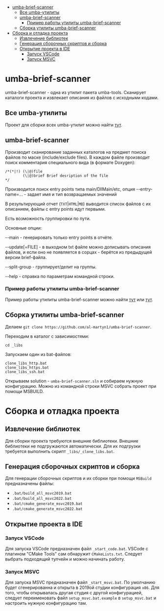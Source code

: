   - [umba-brief-scanner](#user-content-umba-brief-scanner)
    - [Все umba-утилиты](#user-content-все-umba-утилиты)
    - [umba-brief-scanner](#user-content-umba-brief-scanner-1)
      - [Пример работы утилиты umba-brief-scanner](#user-content-пример-работы-утилиты-umba-brief-scanner)
    - [Сборка утилиты umba-brief-scanner](#user-content-сборка-утилиты-umba-brief-scanner)
  - [Сборка и отладка проекта](#user-content-сборка-и-отладка-проекта)
    - [Извлечение библиотек](#user-content-извлечение-библиотек)
    - [Генерация сборочных скриптов и сборка](#user-content-генерация-сборочных-скриптов-и-сборка)
    - [Открытие проекта в IDE](#user-content-открытие-проекта-в-ide)
      - [Запуск VSCode](#user-content-запуск-vscode)
      - [Запуск MSVC](#user-content-запуск-msvc)

# umba-brief-scanner

umba-brief-scanner - одна из утилит пакета umba-tools. Сканирует каталоги проекта и извлекает описания из
файлов с исходными кодами.


## Все umba-утилиты

Проект для сборки всех umba-утилит можно найти [тут](https://github.com/al-martyn1/umba-tools).


## umba-brief-scanner

Производит сканирование заданных каталогов на предмет поиска файлов по маске (include/exclude files).
В каждом файле производит поиск комментария специального вида (в формате Doxygen):

```
/*(*|!) (\|@)file
        (\|@)brief Brief desription of the file
*/
```

Производится поиск entry points типа main/DllMain/etc, опция --entry-name=... - задает имя и тип возвращаемых значений

В результирующий отчет (`TXT`|`HTML`|`MD`) выводится список файлов с их описанием, файлы с entry points идут первыми.

Есть возможность группировки по пути.

Основные опции:

--main - генерировать только entry points в отчёте.

--update[=FILE] - в выходном txt файле можно дописывать описания файлов, и если оно не появляется в 
сорцах - берётся из предыдущей версии brief-файла.

--split-group - группирует/делит на группы.

--help - справка по параметрам командной строки.


### Пример работы утилиты umba-brief-scanner

Пример работы утилиты umba-brief-scanner можно найти [тут](/doc/_sources_brief.txt) или [тут](/doc/_sources_brief.md).


## Сборка утилиты umba-brief-scanner

Делаем `git clone https://github.com/al-martyn1/umba-brief-scanner`.

Переходим в каталог с зависимостями:
```
cd _libs
```

Запускаем один из bat-файлов:
```
clone_libs_http.bat
clone_libs_https.bat
clone_libs_ssh.bat
```

Открываем solution - `umba-brief-scanner.sln` и собираем нужную конфигурацию.
Можно из командной строки MSVC собрать проект при помощи MSBUILD.


# Сборка и отладка проекта


## Извлечение библиотек

Для сборки проекта требуются внешние библиотеки. Внешние библиотеки не подгружаются автоматически.
Для их подгрузки требуется выполнить скрипт `_libs/_clone_libs.bat`.


## Генерация сборочных скриптов и сборка

Для генерации сборочных скриптов и их сборки при помощи `MSBuild` предназначены файлы:

 - `.bat/build_all_msvc2019.bat`
 - `.bat/build_all_msvc2022.bat`
 - `.bat/cmake_generate_msvc2019.bat`
 - `.bat/cmake_generate_msvc2022.bat`


## Открытие проекта в IDE

### Запуск VSCode

Для запуска VSCode предназначен файл `_start_code.bat`. 
VSCode с плагином "CMake Tools" сам обнаружит `CMakeLists.txt`. Следует выбрать подходящий тулчейн
и можно начинать работу.


### Запуск MSVC

Для запуска MSVC предназначен файл `_start_msvc.bat`.
По умолчанию будет сгенерированна и открыта в 2019ой студии конфигурация `x86`.
Для того, чтобы открывалась другая студия с другой конфигурацией, следует
переименовать файл `setup_msvc.bat.example` в `setup_msvc.bat` и настроить нужную конфигурацию там.




